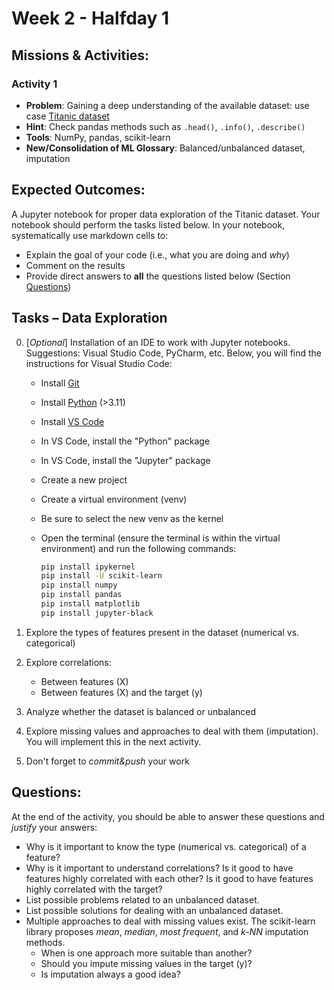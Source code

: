  # Week 2 - Halfday 1

## Missions & Activities:

### Activity 1
- **Problem**: Gaining a deep understanding of the available dataset: use case [Titanic dataset](https://www.kaggle.com/c/titanic/data)
- **Hint**: Check pandas methods such as `.head()`, `.info()`, `.describe()`
- **Tools**: NumPy, pandas, scikit-learn
- **New/Consolidation of ML Glossary**: Balanced/unbalanced dataset, imputation

## Expected Outcomes:
A Jupyter notebook for proper data exploration of the Titanic dataset. Your notebook should perform the tasks listed below. In your notebook, systematically use markdown cells to:
- Explain the goal of your code (i.e., what you are doing and *why*)
- Comment on the results
- Provide direct answers to **all** the questions listed below (Section [Questions](#questions))

## Tasks – Data Exploration
0. [*Optional*] Installation of an IDE to work with Jupyter notebooks. Suggestions: Visual Studio Code, PyCharm, etc. Below, you will find the instructions for Visual Studio Code:
    - Install [Git](https://git-scm.com/downloads)
    - Install [Python](https://www.python.org/downloads/) (>3.11)
    - Install [VS Code](https://code.visualstudio.com/download)
    - In VS Code, install the "Python" package
    - In VS Code, install the "Jupyter" package 
    - Create a new project
    - Create a virtual environment (venv)
    - Be sure to select the new venv as the kernel 
    - Open the terminal (ensure the terminal is within the virtual environment) and run the following commands:

        ```bash
        pip install ipykernel
        pip install -U scikit-learn
        pip install numpy
        pip install pandas
        pip install matplotlib
        pip install jupyter-black
        ```

1. Explore the types of features present in the dataset (numerical vs. categorical)
2. Explore correlations:
    - Between features (X)
    - Between features (X) and the target (y)
3. Analyze whether the dataset is balanced or unbalanced
4. Explore missing values and approaches to deal with them (imputation). You will implement this in the next activity.
5. Don't forget to *commit&push* your work

## Questions:
At the end of the activity, you should be able to answer these questions and *justify* your answers:
- Why is it important to know the type (numerical vs. categorical) of a feature?
- Why is it important to understand correlations? Is it good to have features highly correlated with each other? Is it good to have features highly correlated with the target?
- List possible problems related to an unbalanced dataset.
- List possible solutions for dealing with an unbalanced dataset.
- Multiple approaches to deal with missing values exist. The scikit-learn library proposes *mean*, *median*, *most frequent*, and *k-NN* imputation methods.
  - When is one approach more suitable than another?
  - Should you impute missing values in the target (y)?
  - Is imputation always a good idea?
